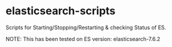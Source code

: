 # elasticsearch-scripts
Scripts for Starting/Stopping/Restarting &amp; checking Status of ES. 

NOTE: This has been tested on ES version: elasticsearch-7.6.2
